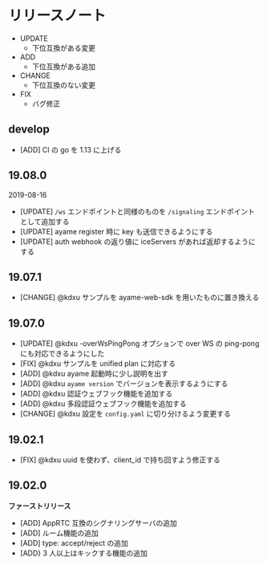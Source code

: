 # リリースノート

- UPDATE
    - 下位互換がある変更
- ADD
    - 下位互換がある追加
- CHANGE
    - 下位互換のない変更
- FIX
    - バグ修正


## develop

- [ADD] CI の go を 1.13 に上げる

## 19.08.0

2019-08-16

- [UPDATE] `/ws` エンドポイントと同様のものを `/signaling` エンドポイントとして追加する
- [UPDATE] ayame register 時に key も送信できるようにする
- [UPDATE] auth webhook の返り値に iceServers があれば返却するようにする

## 19.07.1
- [CHANGE] @kdxu サンプルを ayame-web-sdk を用いたものに置き換える

## 19.07.0

- [UPDATE] @kdxu -overWsPingPong オプションで over WS の ping-pong にも対応できるようにした
- [FIX] @kdxu サンプルを unified plan に対応する
- [ADD] @kdxu ayame 起動時に少し説明を出す
- [ADD] @kdxu `ayame version` でバージョンを表示するようにする
- [ADD] @kdxu 認証ウェブフック機能を追加する
- [ADD] @kdxu 多段認証ウェブフック機能を追加する
- [CHANGE] @kdxu 設定を `config.yaml` に切り分けるよう変更する


## 19.02.1

- [FIX] @kdxu uuid を使わず、client_id で持ち回すよう修正する

## 19.02.0

**ファーストリリース**

- [ADD] AppRTC 互換のシグナリングサーバの追加
- [ADD] ルーム機能の追加
- [ADD] type: accept/reject の追加
- [ADD} 3 人以上はキックする機能の追加
